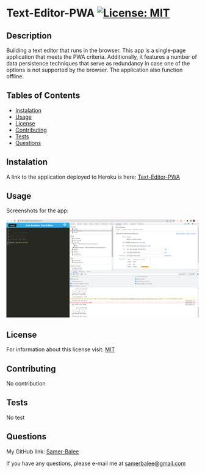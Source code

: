   # Text-Editor-PWA [![License: MIT](https://img.shields.io/badge/License-MIT-yellow.svg)](https://opensource.org/licenses/MIT)

  ## Description
   
   Building a text editor that runs in the browser. This app is a single-page application that meets the PWA criteria. Additionally, it features a number of data persistence techniques that serve as redundancy in case one of the options is not supported by the browser. The application also function offline.

  ## Tables of Contents
  * [Instalation](#instalation)
  * [Usage](#usage)
  * [License](#license)
  * [Contributing](#contributing)
  * [Tests](#tests)
  * [Questions](#questions)
   
  ## Instalation
   
   A link to the application deployed to Heroku is here: [Text-Editor-PWA](https://text-editor-pwa-sb.herokuapp.com/)

  ## Usage

   Screenshots for the app:

   ![screenshot-app](assets/screenshot-app.PNG)
  
  ## License
   For information about this license visit: [MIT](https://opensource.org/licenses/MIT)

  ## Contributing
   No contribution

  ## Tests
   No test

  ## Questions
  My GitHub link: [Samer-Balee](https://github.com/Samer-Balee)

  If you have any questions, please e-mail me at samerbalee@gmail.com
